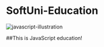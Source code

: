 # SoftUni-Education

![javascript-illustration](https://user-images.githubusercontent.com/105674740/170096246-2641b4bd-760d-43e3-8acb-7c5ebbaf46c6.png)

##This is JavaScript education!
